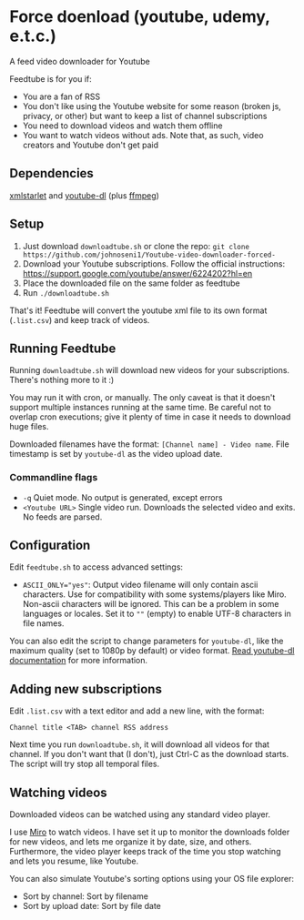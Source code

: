 # Force doenload (youtube, udemy, e.t.c.)
A feed video downloader for Youtube

Feedtube is for you if:

- You are a fan of RSS
- You don't like using the Youtube website for some reason (broken js, privacy, or other) but want to keep a list of channel subscriptions
- You need to download videos and watch them offline
- You want to watch videos without ads. Note that, as such, video creators and Youtube don't get paid


## Dependencies

[xmlstarlet](http://xmlstar.sourceforge.net) and [youtube-dl](https://github.com/rg3/youtube-dl/) (plus [ffmpeg](http://ffmpeg.org))


## Setup

1. Just download `downloadtube.sh` or clone the repo: `git clone https://github.com/johnoseni1/Youtube-video-downloader-forced-`
2. Download your Youtube subscriptions. Follow the official instructions: https://support.google.com/youtube/answer/6224202?hl=en
3. Place the downloaded file on the same folder as feedtube
4. Run `./downloadtube.sh`

That's it! Feedtube will convert the youtube xml file to its own format (`.list.csv`) and keep track of videos.


## Running Feedtube

Running `downloadtube.sh` will download new videos for your subscriptions. There's nothing more to it :)

You may run it with cron, or manually. The only caveat is that it doesn't support multiple instances running at the same time. Be careful not to overlap cron executions; give it plenty of time in case it needs to download huge files.

Downloaded filenames have the format: `[Channel name] - Video name`. File timestamp is set by `youtube-dl` as the video upload date.

### Commandline flags

- `-q` Quiet mode. No output is generated, except errors
- `<Youtube URL>` Single video run. Downloads the selected video and exits. No feeds are parsed.

## Configuration

Edit `feedtube.sh` to access advanced settings:

- `ASCII_ONLY="yes"`: Output video filename will only contain ascii characters. Use for compatibility with some systems/players like Miro. Non-ascii characters will be ignored. This can be a problem in some languages or locales. Set it to `""` (empty) to enable UTF-8 characters in file names.

You can also edit the script to change parameters for `youtube-dl`, like the maximum quality (set to 1080p by default) or video format. [Read youtube-dl documentation](https://github.com/rg3/youtube-dl/blob/master/README.md#readme) for more information.


## Adding new subscriptions

Edit `.list.csv` with a text editor and add a new line, with the format:

`Channel title <TAB> channel RSS address`

 Next time you run `downloadtube.sh`, it will download all videos for that channel. If you don't want that (I don't), just Ctrl-C as the download starts. The script will try stop all temporal files.


## Watching videos

Downloaded videos can be watched using any standard video player.

I use [Miro](http://www.getmiro.com) to watch videos. I have set it up to monitor the downloads folder for new videos, and lets me organize it by date, size, and others. 
Furthermore, the video player keeps track of the time you stop watching and lets you resume, like Youtube.

You can also simulate Youtube's sorting options using your OS file explorer:

- Sort by channel: Sort by filename
- Sort by upload date: Sort by file date


